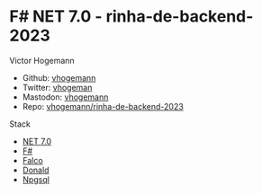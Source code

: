# F# NET 7.0 - rinha-de-backend-2023

Victor Hogemann

- Github: [vhogemann](https://github.com/vhogemann)
- Twitter: [vhogeman](https://twitter.com/vhogemann)
- Mastodon: [vhogemann](https://mastodon.sdf.org/@vhogemann)
- Repo: [vhogemann/rinha-de-backend-2023](https://github.com/vhogemann/rinha-de-backend-2023)

Stack
- [NET 7.0](https://dotnet.microsoft.com/)
- [F#](https://fsharp.org/)
- [Falco](https://www.falcoframework.com/)
- [Donald](https://github.com/pimbrouwers/Donald)
- [Npgsql](https://www.npgsql.org/)